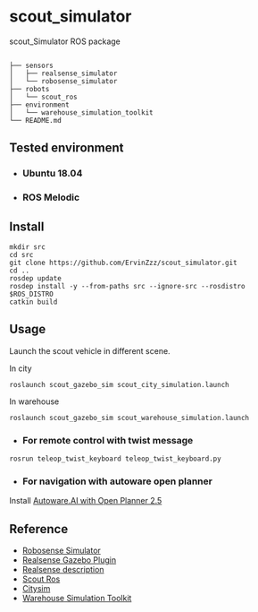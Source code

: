 # scout_simulator
scout_Simulator ROS package
```

├── sensors
│   ├── realsense_simulator
│   └── robosense_simulator
├── robots
│   └── scout_ros
├── environment
│   └── warehouse_simulation_toolkit
└── README.md
```

## Tested environment

* ### Ubuntu 18.04
* ### ROS Melodic

## Install

```
mkdir src
cd src
git clone https://github.com/ErvinZzz/scout_simulator.git
cd ..
rosdep update
rosdep install -y --from-paths src --ignore-src --rosdistro $ROS_DISTRO
catkin build
```

## Usage

Launch the scout vehicle in different scene.

In city

```
roslaunch scout_gazebo_sim scout_city_simulation.launch
```

In warehouse

```
roslaunch scout_gazebo_sim scout_warehouse_simulation.launch
```

* ### For remote control with twist message

```
rosrun teleop_twist_keyboard teleop_twist_keyboard.py
```

* ### For navigation with autoware open planner
Install [Autoware.AI with Open Planner 2.5](https://github.com/hatem-darweesh/autoware.ai.openplanner)

## Reference

* [Robosense Simulator](https://github.com/tomlogan501/robosense_simulator)
* [Realsense Gazebo Plugin](https://github.com/pal-robotics/realsense_gazebo_plugin)
* [Realsense description](https://github.com/IntelRealSense/realsense-ros)
* [Scout Ros](https://github.com/agilexrobotics/scout_ros)
* [Citysim](https://github.com/osrf/citysim)
* [Warehouse Simulation Toolkit](https://github.com/wh200720041/warehouse_simulation_toolkit)
